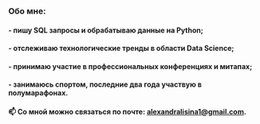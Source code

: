 ### Обо мне:

#### - пишу SQL запросы и обрабатываю данные на Python;
#### - отслеживаю технологические тренды в области Data Science;
#### - принимаю участие в профессиональных конференциях и митапах;
#### - занимаюсь спортом, последние два года участвую в полумарафонах.

#### 📫 Со мной можно связаться по почте: alexandralisina1@gmail.com.
